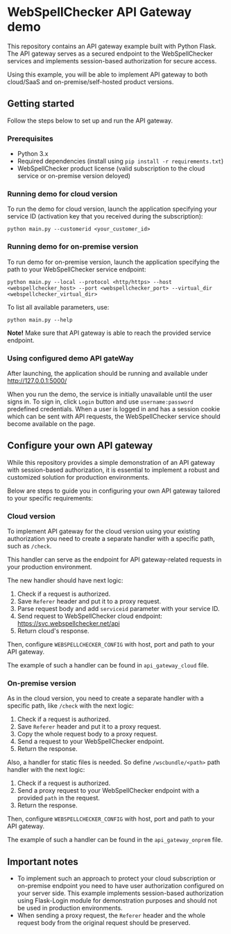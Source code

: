 # WebSpellChecker API Gateway demo

This repository contains an API gateway example built with Python Flask.
The API gateway serves as a secured endpoint to the WebSpellChecker services and implements session-based authorization for secure access.

Using this example, you will be able to implement API gateway to both cloud/SaaS and on-premise/self-hosted product versions.

## Getting started

Follow the steps below to set up and run the API gateway.

### Prerequisites

- Python 3.x
- Required dependencies (install using `pip install -r requirements.txt`)
- WebSpellChecker product license (valid subscription to the cloud service or on-premise version deloyed)

### Running demo for cloud version

To run the demo for cloud version, launch the application specifying your service ID (activation key that you received during the subscription):

```
python main.py --customerid <your_customer_id>
```

### Running demo for on-premise version

To run demo for on-premise version, launch the application specifying the path to your WebSpellChecker service endpoint:

```
python main.py --local --protocol <http/https> --host <webspellchecker_host> --port <webspellchecker_port> --virtual_dir <webspellchecker_virtual_dir>
```

To list all available parameters, use:

```
python main.py --help
```

**Note!** Make sure that API gateway is able to reach the provided service endpoint.

### Using configured demo API gateWay

After launching, the application should be running and available under http://127.0.0.1:5000/

When you run the demo, the service is initially unavailable until the user signs in. To sign in, click `Login` button and use `username:password` predefined credentials. When a user is logged in and has a session cookie which can be sent with API requests, the WebSpellChecker service should become available on the page.

## Configure your own API gateway

While this repository provides a simple demonstration of an API gateway with session-based authorization, it is essential to implement a robust and customized solution for production environments.

Below are steps to guide you in configuring your own API gateway tailored to your specific requirements:

### Cloud version

To implement API gateway for the cloud version using your existing authorization you need to create a separate handler with a specific path, such as `/check`.

This handler can serve as the endpoint for API gateway-related requests in your production environment.

The new handler should have next logic:

1. Check if a request is authorized.
2. Save `Referer` header and put it to a proxy request.
3. Parse request body and add `serviceid` parameter with your service ID.
4. Send request to WebSpellChecker cloud endpoint: https://svc.webspellchecker.net/api
5. Return cloud's response.

Then, configure `WEBSPELLCHECKER_CONFIG` with host, port and path to your API gateway.

The example of such a handler can be found in `api_gateway_cloud` file.

### On-premise version

As in the cloud version, you need to create a separate handler with a specific path, like `/check` with the next logic:

1. Check if a request is authorized.
2. Save `Referer` header and put it to a proxy request.
3. Copy the whole request body to a proxy request.
4. Send a request to your WebSpellChecker endpoint.
5. Return the response.

Also, a handler for static files is needed. So define `/wscbundle/<path>` path handler with the next logic:

1. Check if a request is authorized.
2. Send a proxy request to your WebSpellChecker endpoint with a provided `path` in the request.
3. Return the response.

Then, configure `WEBSPELLCHECKER_CONFIG` with host, port and path to your API gateway.

The example of such a handler can be found in the `api_gateway_onprem` file.

## Important notes

- To implement such an approach to protect your cloud subscription or on-premise endpoint you need to have user authorization configured on your server side. This example implements session-based authorization using Flask-Login module for demonstration purposes and should not be used in production environments.
- When sending a proxy request, the `Referer` header and the whole request body from the original request should be preserved.
